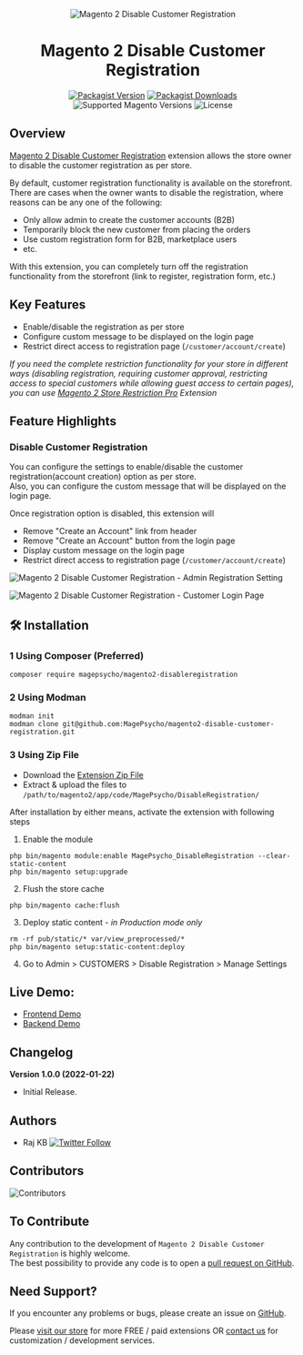 <div align="center">

![Magento 2 Disable Customer Registration](https://i.imgur.com/d8QEHRb.png)
# Magento 2 Disable Customer Registration

</div>

<div align="center">

[![Packagist Version](https://img.shields.io/github/v/tag/MagePsycho/magento2-disable-customer-registration?logo=packagist&sort=semver&label=packagist&style=for-the-badge)](https://packagist.org/packages/magepsycho/magento2-disableregistration)
[![Packagist Downloads](https://img.shields.io/packagist/dt/magepsycho/magento2-disableregistration.svg?logo=packagist&style=for-the-badge)](https://packagist.org/packages/magepsycho/magento2-disableregistration/stats)
![Supported Magento Versions](https://img.shields.io/badge/magento-%202.3_|_2.4-brightgreen.svg?logo=magento&longCache=true&style=for-the-badge)
![License](https://img.shields.io/badge/license-MIT-green?color=%23234&style=for-the-badge)

</div>

## Overview
[Magento 2 Disable Customer Registration](https://www.magepsycho.com/magento2-disable-customer-registration.html) extension allows the store owner to disable the customer registration as per store.

By default, customer registration functionality is available on the storefront.  
There are cases when the owner wants to disable the registration, where reasons can be any one of the following:  
* Only allow admin to create the customer accounts (B2B)
* Temporarily block the new customer from placing the orders
* Use custom registration form for B2B, marketplace users
* etc.

With this extension, you can completely turn off the registration functionality from the storefront (link to register, registration form, etc.)

## Key Features

* Enable/disable the registration as per store
* Configure custom message to be displayed on the login page
* Restrict direct access to registration page (`/customer/account/create`)

*If you need the complete restriction functionality for your store in different ways (disabling registration, requiring customer approval, restricting access to special customers while allowing guest access to certain pages), 
you can use [Magento 2 Store Restriction Pro](https://www.magepsycho.com/magento-2-store-restriction-pro.html) Extension*

## Feature Highlights

### Disable Customer Registration

You can configure the settings to enable/disable the customer registration(account creation) option as per store.  
Also, you can configure the custom message that will be displayed on the login page.  

Once registration option is disabled, this extension will
* Remove "Create an Account" link from header
* Remove "Create an Account" button from the login page
* Display custom message on the login page
* Restrict direct access to registration page (`/customer/account/create`)


![Magento 2 Disable Customer Registration - Admin Registration Setting](https://www.magepsycho.com/media/catalog/product/3/0/30-magento2-disable-registration-admin-registration-disabled-settings.png)

![Magento 2 Disable Customer Registration - Customer Login Page](https://www.magepsycho.com/media/catalog/product/5/0/50-magento2-disable-registration-storefront-disabled-case.jpg)


## 🛠️ Installation

### 1 Using Composer (Preferred)
```
composer require magepsycho/magento2-disableregistration
```

### 2 Using Modman
```
modman init
modman clone git@github.com:MagePsycho/magento2-disable-customer-registration.git
```

### 3 Using Zip File
* Download the [Extension Zip File](https://github.com/MagePsycho/magento2-disable-customer-registration/archive/master.zip)
* Extract & upload the files to `/path/to/magento2/app/code/MagePsycho/DisableRegistration/`

After installation by either means, activate the extension with following steps

1. Enable the module
```
php bin/magento module:enable MagePsycho_DisableRegistration --clear-static-content
php bin/magento setup:upgrade
```
2. Flush the store cache
```
php bin/magento cache:flush
```
3. Deploy static content - *in Production mode only*
```
rm -rf pub/static/* var/view_preprocessed/*
php bin/magento setup:static-content:deploy
```
4. Go to Admin > CUSTOMERS > Disable Registration > Manage Settings

## Live Demo:

* [Frontend Demo](http://m2default.mage-expo.com/)
* [Backend Demo](http://m2default.mage-expo.com/admin_m2demo/?module=disableregistration)

## Changelog

**Version 1.0.0 (2022-01-22)**

* Initial Release.

## Authors
- Raj KB [![Twitter Follow](https://img.shields.io/twitter/follow/rajkbnp.svg?style=social)](https://twitter.com/rajkbnp)

## Contributors

![Contributors](https://contrib.rocks/image?repo=magepsycho/magento2-disable-customer-registration)

## To Contribute
Any contribution to the development of `Magento 2 Disable Customer Registration` is highly welcome.  
The best possibility to provide any code is to open a [pull request on GitHub](https://github.com/MagePsycho/magento2-disable-customer-registration/pulls).

## Need Support?
If you encounter any problems or bugs, please create an issue on [GitHub](https://github.com/MagePsycho/magento2-disable-customer-registration/issues).

Please [visit our store](https://www.magepsycho.com/extensions/magento-2.html) for more FREE / paid extensions OR [contact us](https://magepsycho.com/contact) for customization / development services.
